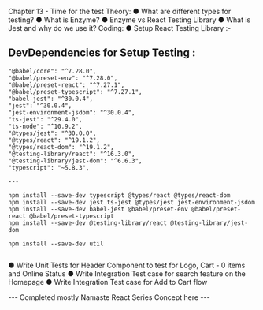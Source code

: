 Chapter 13 - Time for the test
Theory:
● What are different types for testing?
● What is Enzyme?
● Enzyme vs React Testing Library
● What is Jest and why do we use it?
Coding:
● Setup React Testing Library :-

## DevDependencies for Setup Testing :

```
"@babel/core": "^7.28.0",
"@babel/preset-env": "^7.28.0",
"@babel/preset-react": "^7.27.1",
"@babel/preset-typescript": "^7.27.1",
"babel-jest": "^30.0.4",
"jest": "^30.0.4",
"jest-environment-jsdom": "^30.0.4",
"ts-jest": "^29.4.0",
"ts-node": "^10.9.2",
"@types/jest": "^30.0.0",
"@types/react": "^19.1.2",
"@types/react-dom": "^19.1.2",
"@testing-library/react": "^16.3.0",
"@testing-library/jest-dom": "^6.6.3",
"typescript": "~5.8.3",

---

npm install --save-dev typescript @types/react @types/react-dom
npm install --save-dev jest ts-jest @types/jest jest-environment-jsdom
npm install --save-dev babel-jest @babel/preset-env @babel/preset-react @babel/preset-typescript
npm install --save-dev @testing-library/react @testing-library/jest-dom

npm install --save-dev util


```

● Write Unit Tests for Header Component to test for Logo, Cart - 0 items and
Online Status
● Write Integration Test case for search feature on the Homepage
● Write Integration Test case for Add to Cart flow

--- Completed mostly Namaste React Series Concept here ---
